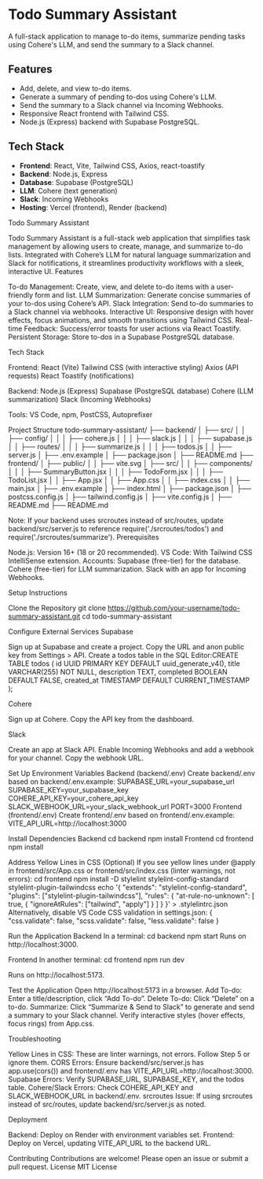 # Todo Summary Assistant

A full-stack application to manage to-do items, summarize pending tasks using Cohere's LLM, and send the summary to a Slack channel.

## Features
- Add, delete, and view to-do items.
- Generate a summary of pending to-dos using Cohere's LLM.
- Send the summary to a Slack channel via Incoming Webhooks.
- Responsive React frontend with Tailwind CSS.
- Node.js (Express) backend with Supabase PostgreSQL.

## Tech Stack
- **Frontend**: React, Vite, Tailwind CSS, Axios, react-toastify
- **Backend**: Node.js, Express
- **Database**: Supabase (PostgreSQL)
- **LLM**: Cohere (text generation)
- **Slack**: Incoming Webhooks
- **Hosting**: Vercel (frontend), Render (backend)

Todo Summary Assistant

Todo Summary Assistant is a full-stack web application that simplifies task management by allowing users to create, manage, and summarize to-do lists. Integrated with Cohere’s LLM for natural language summarization and Slack for notifications, it streamlines productivity workflows with a sleek, interactive UI. Features

To-do Management: Create, view, and delete to-do items with a user-friendly form and list. LLM Summarization: Generate concise summaries of your to-dos using Cohere’s API. Slack Integration: Send to-do summaries to a Slack channel via webhooks. Interactive UI: Responsive design with hover effects, focus animations, and smooth transitions using Tailwind CSS. Real-time Feedback: Success/error toasts for user actions via React Toastify. Persistent Storage: Store to-dos in a Supabase PostgreSQL database.

Tech Stack

Frontend: React (Vite) Tailwind CSS (with interactive styling) Axios (API requests) React Toastify (notifications)

Backend: Node.js (Express) Supabase (PostgreSQL database) Cohere (LLM summarization) Slack (Incoming Webhooks)

Tools: VS Code, npm, PostCSS, Autoprefixer

Project Structure todo-summary-assistant/ ├── backend/ │ ├── src/ │ │ ├── config/ │ │ │ ├── cohere.js │ │ │ ├── slack.js │ │ │ ├── supabase.js │ │ ├── routes/ │ │ │ ├── summarize.js │ │ │ ├── todos.js │ │ ├── server.js │ ├── .env.example │ ├── package.json │ ├── README.md ├── frontend/ │ ├── public/ │ │ ├── vite.svg │ ├── src/ │ │ ├── components/ │ │ │ ├── SummaryButton.jsx │ │ │ ├── TodoForm.jsx │ │ │ ├── TodoList.jsx │ │ ├── App.jsx │ │ ├── App.css │ │ ├── index.css │ │ ├── main.jsx │ ├── .env.example │ ├── index.html │ ├── package.json │ ├── postcss.config.js │ ├── tailwind.config.js │ ├── vite.config.js │ ├── README.md ├── README.md

Note: If your backend uses srcroutes instead of src/routes, update backend/src/server.js to reference require('./srcroutes/todos') and require('./srcroutes/summarize'). Prerequisites

Node.js: Version 16+ (18 or 20 recommended). VS Code: With Tailwind CSS IntelliSense extension. Accounts: Supabase (free-tier) for the database. Cohere (free-tier) for LLM summarization. Slack with an app for Incoming Webhooks.

Setup Instructions

Clone the Repository git clone https://github.com/your-username/todo-summary-assistant.git cd todo-summary-assistant

Configure External Services Supabase

Sign up at Supabase and create a project. Copy the URL and anon public key from Settings > API. Create a todos table in the SQL Editor:CREATE TABLE todos ( id UUID PRIMARY KEY DEFAULT uuid_generate_v4(), title VARCHAR(255) NOT NULL, description TEXT, completed BOOLEAN DEFAULT FALSE, created_at TIMESTAMP DEFAULT CURRENT_TIMESTAMP );

Cohere

Sign up at Cohere. Copy the API key from the dashboard.

Slack

Create an app at Slack API. Enable Incoming Webhooks and add a webhook for your channel. Copy the webhook URL.

Set Up Environment Variables Backend (backend/.env) Create backend/.env based on backend/.env.example: SUPABASE_URL=your_supabase_url SUPABASE_KEY=your_supabase_key COHERE_API_KEY=your_cohere_api_key SLACK_WEBHOOK_URL=your_slack_webhook_url PORT=3000
Frontend (frontend/.env) Create frontend/.env based on frontend/.env.example: VITE_API_URL=http://localhost:3000

Install Dependencies Backend cd backend npm install
Frontend cd frontend npm install

Address Yellow Lines in CSS (Optional) If you see yellow lines under @apply in frontend/src/App.css or frontend/src/index.css (linter warnings, not errors): cd frontend npm install -D stylelint stylelint-config-standard stylelint-plugin-tailwindcss echo '{ "extends": "stylelint-config-standard", "plugins": ["stylelint-plugin-tailwindcss"], "rules": { "at-rule-no-unknown": [ true, { "ignoreAtRules": ["tailwind", "apply"] } ] } }' > .stylelintrc.json
Alternatively, disable VS Code CSS validation in settings.json: { "css.validate": false, "scss.validate": false, "less.validate": false }

Run the Application Backend In a terminal: cd backend npm start
Runs on http://localhost:3000.

Frontend In another terminal: cd frontend npm run dev

Runs on http://localhost:5173.

Test the Application
Open http://localhost:5173 in a browser. Add To-do: Enter a title/description, click “Add To-do”. Delete To-do: Click “Delete” on a to-do. Summarize: Click “Summarize & Send to Slack” to generate and send a summary to your Slack channel. Verify interactive styles (hover effects, focus rings) from App.css.

Troubleshooting

Yellow Lines in CSS: These are linter warnings, not errors. Follow Step 5 or ignore them. CORS Errors: Ensure backend/src/server.js has app.use(cors()) and frontend/.env has VITE_API_URL=http://localhost:3000. Supabase Errors: Verify SUPABASE_URL, SUPABASE_KEY, and the todos table. Cohere/Slack Errors: Check COHERE_API_KEY and SLACK_WEBHOOK_URL in backend/.env. srcroutes Issue: If using srcroutes instead of src/routes, update backend/src/server.js as noted.

Deployment

Backend: Deploy on Render with environment variables set. Frontend: Deploy on Vercel, updating VITE_API_URL to the backend URL.

Contributing Contributions are welcome! Please open an issue or submit a pull request. License MIT License
